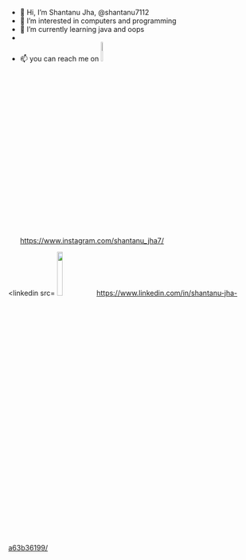 - 👋 Hi, I’m Shantanu Jha, @shantanu7112
- 👀 I’m interested in computers and programming
- 🌱 I’m currently learning java and oops
-
-  📫 you can reach me on <img src=" https://th.bing.com/th/id/OIP.JCI8klaaA1w4LCtljpeJoAHaHa?pid=ImgDet&rs=1 " width=10% height=10%> https://www.instagram.com/shantanu_jha7/
                       
<linkedin src= <img src="https://www.bing.com/images/search?q=LinkedIn&FORM=IQFRBA&id=35A2E09DF72C5DD65BE789154647447A8264980D" width=15% height=15%> https://www.linkedin.com/in/shantanu-jha-a63b36199/
  

<!---
shantanu7112/shantanu7112 is a ✨ special ✨ repository because its `README.md` (this file) appears on your GitHub profile.
You can click the Preview link to take a look at your changes.
--->
